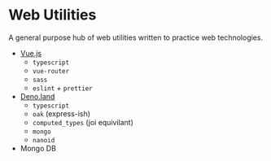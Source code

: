 # Web Utilities

A general purpose hub of web utilities written to practice web technologies.

- [Vue.js](https://vuejs.org/)
  - `typescript`
  - `vue-router`
  - `sass`
  - `eslint` + `prettier`
- [Deno.land](https://deno.land)
  - `typescript`
  - `oak` (express-ish)
  - `computed_types` (joi equivilant)
  - `mongo`
  - `nanoid`
- Mongo DB
